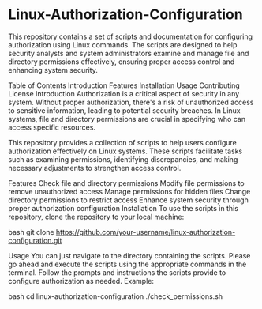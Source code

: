# Linux-Authorization-Configuration
This repository contains a set of scripts and documentation for configuring authorization using Linux commands. The scripts are designed to help security analysts and system administrators examine and manage file and directory permissions effectively, ensuring proper access control and enhancing system security.


Table of Contents
Introduction
Features
Installation
Usage
Contributing
License
Introduction
Authorization is a critical aspect of security in any system. Without proper authorization, there's a risk of unauthorized access to sensitive information, leading to potential security breaches. In Linux systems, file and directory permissions are crucial in specifying who can access specific resources.

This repository provides a collection of scripts to help users configure authorization effectively on Linux systems. These scripts facilitate tasks such as examining permissions, identifying discrepancies, and making necessary adjustments to strengthen access control.

Features
Check file and directory permissions
Modify file permissions to remove unauthorized access
Manage permissions for hidden files
Change directory permissions to restrict access
Enhance system security through proper authorization configuration
Installation
To use the scripts in this repository, clone the repository to your local machine:

bash
git clone https://github.com/your-username/linux-authorization-configuration.git

Usage
You can just navigate to the directory containing the scripts.
Please go ahead and execute the scripts using the appropriate commands in the terminal.
Follow the prompts and instructions the scripts provide to configure authorization as needed.
Example:

bash
cd linux-authorization-configuration
./check_permissions.sh
